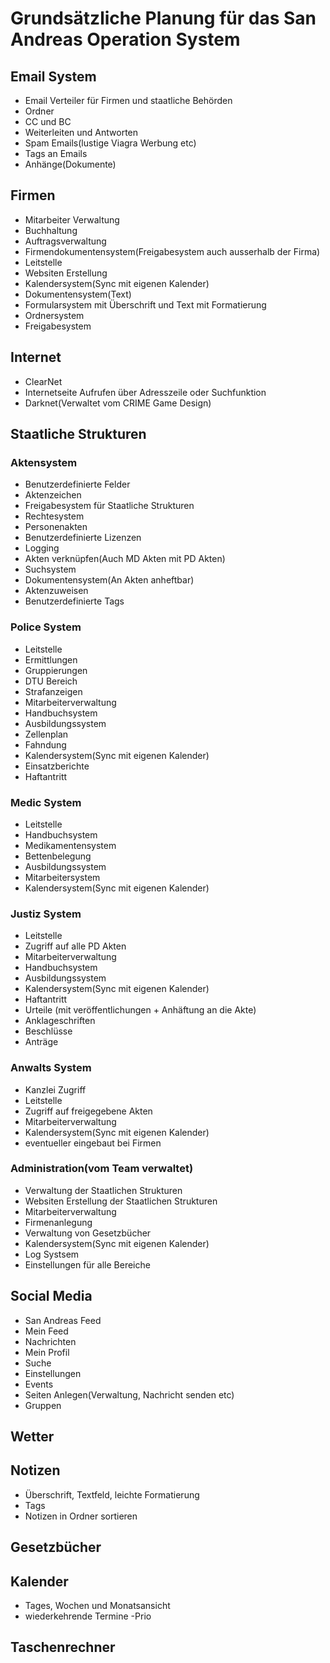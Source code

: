 # Grundsätzliche Planung für das San Andreas Operation System

## Email System
- Email Verteiler für Firmen und staatliche Behörden
- Ordner
- CC und BC
- Weiterleiten und Antworten
- Spam Emails(lustige Viagra Werbung etc)
- Tags an Emails
- Anhänge(Dokumente)

## Firmen
- Mitarbeiter Verwaltung
- Buchhaltung
- Auftragsverwaltung
- Firmendokumentensystem(Freigabesystem auch ausserhalb der Firma)
- Leitstelle
- Websiten Erstellung
- Kalendersystem(Sync mit eigenen Kalender)
- Dokumentensystem(Text)
- Formularsystem mit Überschrift und Text mit Formatierung
- Ordnersystem
- Freigabesystem

## Internet
- ClearNet
- Internetseite Aufrufen über Adresszeile oder Suchfunktion
- Darknet(Verwaltet vom CRIME Game Design)

## Staatliche Strukturen
### Aktensystem
- Benutzerdefinierte Felder
- Aktenzeichen
- Freigabesystem für Staatliche Strukturen
- Rechtesystem
- Personenakten
- Benutzerdefinierte Lizenzen
- Logging
- Akten verknüpfen(Auch MD Akten mit PD Akten)
- Suchsystem
- Dokumentensystem(An Akten anheftbar)
- Aktenzuweisen
- Benutzerdefinierte Tags

### Police System
- Leitstelle
- Ermittlungen
- Gruppierungen
- DTU Bereich
- Strafanzeigen
- Mitarbeiterverwaltung
- Handbuchsystem
- Ausbildungssystem
- Zellenplan
- Fahndung
- Kalendersystem(Sync mit eigenen Kalender)
- Einsatzberichte
- Haftantritt 

### Medic System
- Leitstelle
- Handbuchsystem
- Medikamentensystem
- Bettenbelegung
- Ausbildungssystem
- Mitarbeitersystem
- Kalendersystem(Sync mit eigenen Kalender)

### Justiz System
- Leitstelle
- Zugriff auf alle PD Akten
- Mitarbeiterverwaltung
- Handbuchsystem
- Ausbildungssystem
- Kalendersystem(Sync mit eigenen Kalender)
- Haftantritt 
- Urteile (mit veröffentlichungen + Anhäftung an die Akte)
- Anklageschriften
- Beschlüsse
- Anträge

### Anwalts System
- Kanzlei Zugriff
- Leitstelle
- Zugriff auf freigegebene Akten
- Mitarbeiterverwaltung
- Kalendersystem(Sync mit eigenen Kalender)
- eventueller eingebaut bei Firmen

### Administration(vom Team verwaltet)
- Verwaltung der Staatlichen Strukturen
- Websiten Erstellung der Staatlichen Strukturen
- Mitarbeiterverwaltung
- Firmenanlegung
- Verwaltung von Gesetzbücher
- Kalendersystem(Sync mit eigenen Kalender)
- Log Systsem
- Einstellungen für alle Bereiche

## Social Media
- San Andreas Feed
- Mein Feed
- Nachrichten
- Mein Profil
- Suche
- Einstellungen
- Events
- Seiten Anlegen(Verwaltung, Nachricht senden etc)
- Gruppen

## Wetter

## Notizen
- Überschrift, Textfeld, leichte Formatierung
- Tags
- Notizen in Ordner sortieren
## Gesetzbücher

## Kalender
- Tages, Wochen und Monatsansicht
- wiederkehrende Termine
-Prio

## Taschenrechner

